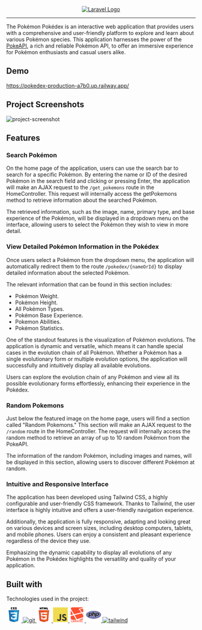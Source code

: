 <p align="center"><a href="https://pokedex-production-a7b0.up.railway.app/" target="_blank"><img src="https://pokedex-production-a7b0.up.railway.app/images/logo.png" width="400" alt="Laravel Logo"></a></p>
<hr>

The Pokémon Pokédex is an interactive web application that provides users with a comprehensive and user-friendly platform to explore and learn about various Pokémon species. This application harnesses the power of the [PokeAPI](https://pokeapi.co/), a rich and reliable Pokémon API, to offer an immersive experience for Pokémon enthusiasts and casual users alike.

## Demo

https://pokedex-production-a7b0.up.railway.app/

## Project Screenshots


<img src="https://i.ibb.co/4FsBPPv/Proyecto-nuevo-4.png" alt="project-screenshot"/>


## Features

### Search Pokémon

On the home page of the application, users can use the search bar to search for a specific Pokémon. By entering the name or ID of the desired Pokémon in the search field and clicking or pressing Enter, the application will make an AJAX request to the `/get_pokemons` route in the HomeController. This request will internally access the getPokemons method to retrieve information about the searched Pokémon.

The retrieved information, such as the image, name, primary type, and base experience of the Pokémon, will be displayed in a dropdown menu on the interface, allowing users to select the Pokémon they wish to view in more detail.

### View Detailed Pokémon Information in the Pokédex

Once users select a Pokémon from the dropdown menu, the application will automatically redirect them to the route `/pokedex/{nameOrId}` to display detailed information about the selected Pokémon.

The relevant information that can be found in this section includes:

* Pokémon Weight.
* Pokémon Height.
* All Pokémon Types.
* Pokémon Base Experience.
* Pokemon Abilities.
* Pokémon Statistics.

One of the standout features is the visualization of Pokémon evolutions. The application is dynamic and versatile, which means it can handle special cases in the evolution chain of all Pokémon. Whether a Pokémon has a single evolutionary form or multiple evolution options, the application will successfully and intuitively display all available evolutions.

Users can explore the evolution chain of any Pokémon and view all its possible evolutionary forms effortlessly, enhancing their experience in the Pokédex.

### Random Pokemons

Just below the featured image on the home page, users will find a section called "Random Pokemons." This section will make an AJAX request to the `/random` route in the HomeController. The request will internally access the random method to retrieve an array of up to 10 random Pokémon from the PokeAPI.

The information of the random Pokémon, including images and names, will be displayed in this section, allowing users to discover different Pokémon at random.

### Intuitive and Responsive Interface

The application has been developed using Tailwind CSS, a highly configurable and user-friendly CSS framework. Thanks to Tailwind, the user interface is highly intuitive and offers a user-friendly navigation experience.

Additionally, the application is fully responsive, adapting and looking great on various devices and screen sizes, including desktop computers, tablets, and mobile phones. Users can enjoy a consistent and pleasant experience regardless of the device they use.

Emphasizing the dynamic capability to display all evolutions of any Pokémon in the Pokédex highlights the versatility and quality of your application.

## Built with

Technologies used in the project:

<p align="left"> <a href="https://www.w3schools.com/css/" target="_blank" rel="noreferrer"> <img src="https://raw.githubusercontent.com/devicons/devicon/master/icons/css3/css3-original-wordmark.svg" alt="css3" width="40" height="40"/> </a> <a href="https://git-scm.com/" target="_blank" rel="noreferrer"> <img src="https://www.vectorlogo.zone/logos/git-scm/git-scm-icon.svg" alt="git" width="40" height="40"/> </a> <a href="https://www.w3.org/html/" target="_blank" rel="noreferrer"> <img src="https://raw.githubusercontent.com/devicons/devicon/master/icons/html5/html5-original-wordmark.svg" alt="html5" width="40" height="40"/> </a> <a href="https://developer.mozilla.org/en-US/docs/Web/JavaScript" target="_blank" rel="noreferrer"> <img src="https://raw.githubusercontent.com/devicons/devicon/master/icons/javascript/javascript-original.svg" alt="javascript" width="40" height="40"/> </a> <a href="https://laravel.com/" target="_blank" rel="noreferrer"> <img src="https://raw.githubusercontent.com/devicons/devicon/master/icons/laravel/laravel-plain-wordmark.svg" alt="laravel" width="40" height="40"/> </a> <a href="https://www.php.net" target="_blank" rel="noreferrer"> <img src="https://raw.githubusercontent.com/devicons/devicon/master/icons/php/php-original.svg" alt="php" width="40" height="40"/> </a> <a href="https://tailwindcss.com/" target="_blank" rel="noreferrer"> <img src="https://www.vectorlogo.zone/logos/tailwindcss/tailwindcss-icon.svg" alt="tailwind" width="40" height="40"/> </a> </p>

